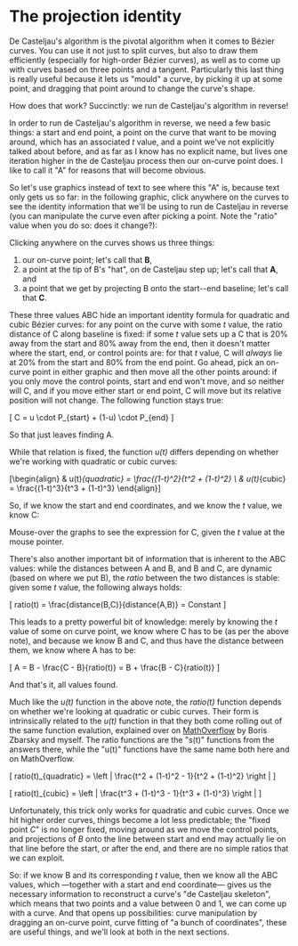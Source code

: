 # The projection identity

De Casteljau's algorithm is the pivotal algorithm when it comes to Bézier curves. You can use it not just to split curves, but also to draw them efficiently (especially for high-order Bézier curves), as well as to come up with curves based on three points and a tangent. Particularly this last thing is really useful because it lets us "mould" a curve, by picking it up at some point, and dragging that point around to change the curve's shape.

How does that work? Succinctly: we run de Casteljau's algorithm in reverse!

In order to run de Casteljau's algorithm in reverse, we need a few basic things: a start and end point, a point on the curve that want to be moving around, which has an associated *t* value, and a point we've not explicitly talked about before, and as far as I know has no explicit name, but lives one iteration higher in the de Casteljau process then our on-curve point does. I like to call it "A" for reasons that will become obvious.

So let's use graphics instead of text to see where this "A" is, because text only gets us so far: in the following graphic, click anywhere on the curves to see the identity information that we'll be using to run de Casteljau in reverse (you can manipulate the curve even after picking a point. Note the "ratio" value when you do so: does it change?):

<div className="figure">
  <Graphic inline={true} preset="abc" title="Projections in a quadratic Bézier curve" setup={this.setupQuadratic} draw={this.draw} onClick={this.onClick} />
  <Graphic inline={true} preset="abc" title="Projections in a cubic Bézier curve" setup={this.setupCubic} draw={this.draw} onClick={this.onClick} />
</div>

Clicking anywhere on the curves shows us three things:

1. our on-curve point; let's call that <b>B</b>,
2. a point at the tip of B's "hat", on de Casteljau step up; let's call that <b>A</b>, and
3. a point that we get by projecting B onto the start--end baseline; let's call that <b>C</b>.

These three values ABC hide an important identity formula for quadratic and cubic Bézier curves: for any point on the curve with some *t* value, the ratio distance of C along baseline is fixed: if some *t* value sets up a C that is 20% away from the start and 80% away from the end, then it doesn't matter where the start, end, or control points are: for that *t* value, C will *always* lie at 20% from the start and 80% from the end point. Go ahead, pick an on-curve point in either graphic and then move all the other points around: if you only move the control points, start and end won't move, and so neither will C, and if you move either start or end point, C will move but its relative position will not change. The following function stays true:

\[
  C = u \cdot P_{start} + (1-u) \cdot P_{end}
\]

So that just leaves finding A.

<div className="note">

While that relation is fixed, the function *u(t)* differs depending on whether we're working
with quadratic or cubic curves:

\[\begin{align}
  & u(t)_{quadratic} = \frac{(1-t)^2}{t^2 + (1-t)^2} \\
  & u(t)_{cubic} = \frac{(1-t)^3}{t^3 + (1-t)^3}
\end{align}\]

So, if we know the start and end coordinates, and we know the *t* value, we know C:

<div className="figure">
  <Graphic inline={true} preset="abc" title="Quadratic value of C for t" draw={this.drawQCT} onMouseMove={this.setCT}/>
  <Graphic inline={true} preset="abc" title="Cubic value of C for t" draw={this.drawCCT} onMouseMove={this.setCT}/>
</div>

Mouse-over the graphs to see the expression for C, given the *t* value at the mouse pointer.

</div>

There's also another important bit of information that is inherent to the ABC values: while the distances between A and B, and B and C, are dynamic (based on where we put B), the *ratio* between the two distances is stable: given some *t* value, the following always holds:

\[
  ratio(t) = \frac{distance(B,C)}{distance(A,B)} = Constant
\]

This leads to a pretty powerful bit of knowledge: merely by knowing the *t* value of some on curve point, we know where C has to be (as per the above note), and because we know B and C, and thus have the distance between them, we know where A has to be:

\[
  A = B - \frac{C - B}{ratio(t)} = B + \frac{B - C}{ratio(t)}
\]

And that's it, all values found.

<div className="note">

Much like the *u(t)* function in the above note, the *ratio(t)* function depends on whether we're looking at quadratic or cubic curves. Their form is intrinsically related to the *u(t)* function in that they both come rolling out of the same function evalution, explained over on [MathOverflow](http://mathoverflow.net/questions/122257/finding-the-formula-for-Bézier-curve-ratios-hull-point-point-baseline) by Boris Zbarsky and myself. The ratio functions are the "s(t)" functions from the answers there, while the "u(t)" functions have the same name both here and on MathOverflow.

\[
  ratio(t)_{quadratic} = \left | \frac{t^2 + (1-t)^2 - 1}{t^2 + (1-t)^2} \right |
\]

\[
  ratio(t)_{cubic} = \left | \frac{t^3 + (1-t)^3 - 1}{t^3 + (1-t)^3} \right |
\]

Unfortunately, this trick only works for quadratic and cubic curves. Once we hit higher order curves, things become a lot less predictable; the "fixed point *C*" is no longer fixed, moving around as we move the control points, and projections of *B* onto the line between start and end may actually lie on that line before the start, or after the end, and there are no simple ratios that we can exploit.

</div>

So: if we know B and its corresponding *t* value, then we know all the ABC values, which —together with a start and end coordinate— gives us the necessary information to reconstruct a curve's "de Casteljau skeleton", which means that two points and a value between 0 and 1, we can come up with a curve. And that opens up possibilities: curve manipulation by dragging an on-curve point, curve fitting of "a bunch of coordinates", these are useful things, and we'll look at both in the next sections.
